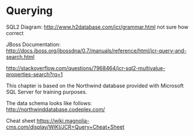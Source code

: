 Querying
=====================================

SQL2 Diagram:
http://www.h2database.com/jcr/grammar.html not sure how correct

JBoss Documentation:
http://docs.jboss.org/jbossdna/0.7/manuals/reference/html/jcr-query-and-search.html

http://stackoverflow.com/questions/7968464/jcr-sql2-multivalue-properties-search?rq=1

This chapter is based on the Northwind database provided with Microsoft SQL Server for training purposes.

The data schema looks like follows: http://northwinddatabase.codeplex.com/

Cheat sheet https://wiki.magnolia-cms.com/display/WIKI/JCR+Query+Cheat+Sheet


